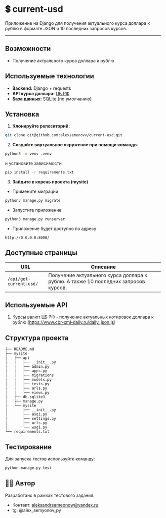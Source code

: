 # 💲 current-usd

Приложение на Django для получения актуального курса доллара к рублю в формате JSON и 10 последних запросов курсов.

---

## Возможности
- Получение актуального курса доллара к рублю

## Используемые технологии

- **Backend:** Django + requests
- **API курса доллара:** [ЦБ РФ](https://www.cbr-xml-daily.ru/)
- **База данных:** SQLite (по умолчанию)

##  Установка

1. **Клонируйте репозиторий:**

```bash
git clone git@github.com:alexsemenovv/current-usd.git
```

2. **Создайте виртуальное окружение при помощи команды**
```bash
python3 -m venv .venv
```
и установите зависимости

```bash
pip install -r requirements.txt
```
3. **Зайдите в корень проекта (mysite)**
- Примените миграции
```bash
python3 manage.py migrate
```

- Запустите приложение
```bash
python3 manage.py runserver
```

- Приложение будет доступно по адресу
```
http://0.0.0.0:8000/
```

## Доступные страницы

| URL      | Описание                                                                           |
|----------|------------------------------------------------------------------------------------|
| `/api/get-current-usd/` | Получение актуального курса доллара к рублю. А также 10 последних запросов курсов. |

## Используемые API
1. Курсы валют ЦБ РФ - получение актуальных котировок доллара к рублю (https://www.cbr-xml-daily.ru/daily_json.js)

##  Структура проекта

```
├── README.md
├── mysite
|   ├── api
|   |   ├── __init__.py
|   |   ├── admin.py
|   |   ├── apps.py
|   |   ├── migrations
|   |   ├── models.py
|   |   ├── tests.py
|   |   ├── urls.py
|   |   └── views.py
|   ├── db.sqlite3
|   ├── manage.py
|   └── mysite
|       ├── __init__.py
|       ├── asgi.py
|       ├── settings.py
|       ├── urls.py
|       └── wsgi.py
└── requirements.txt
```

## Тестирование
Для запуска тестов используйте команду:
```sh
python manage.py test
```

## 🙋‍♂️ Автор
Разработано в рамках тестового задания.
- Контакт: aleksandrsemeonow@yandex.ru
- tg: @alex_semyonov_py